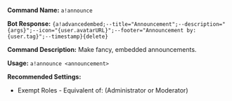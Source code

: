**Command Name:**
`a!announce`

**Bot Response:**
`{a!advancedembed;--title="Announcement";--description="{args}";--icon="{user.avatarURL}";--footer="Announcement by: {user.tag}";--timestamp}{delete}`

**Command Description:**
Make fancy, embedded announcements.

**Usage:**
`a!announce <announcement>`

**Recommended Settings:**
* Exempt Roles - Equivalent of: (Administrator or Moderator)
